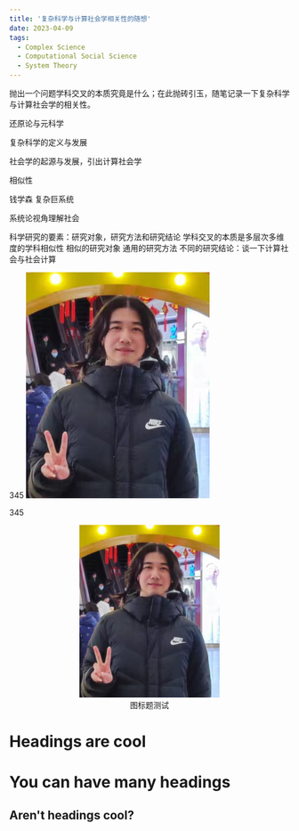 ```yaml
---
title: '复杂科学与计算社会学相关性的随想'
date: 2023-04-09
tags:
  - Complex Science
  - Computational Social Science
  - System Theory
---
```

抛出一个问题学科交叉的本质究竟是什么；在此抛砖引玉，随笔记录一下复杂科学与计算社会学的相关性。

还原论与元科学

复杂科学的定义与发展

社会学的起源与发展，引出计算社会学

相似性

钱学森 复杂巨系统

系统论视角理解社会

科学研究的要素：研究对象，研究方法和研究结论
学科交叉的本质是多层次多维度的学科相似性
相似的研究对象
通用的研究方法
不同的研究结论：谈一下计算社会与社会计算

345
![testpitcure](/images/myprofile.png)

345
<center>
<img src="/images/myprofile.png" width="50%" height="50%">
<br>图标题测试
</center>

Headings are cool
======

You can have many headings
======

Aren't headings cool?
------
